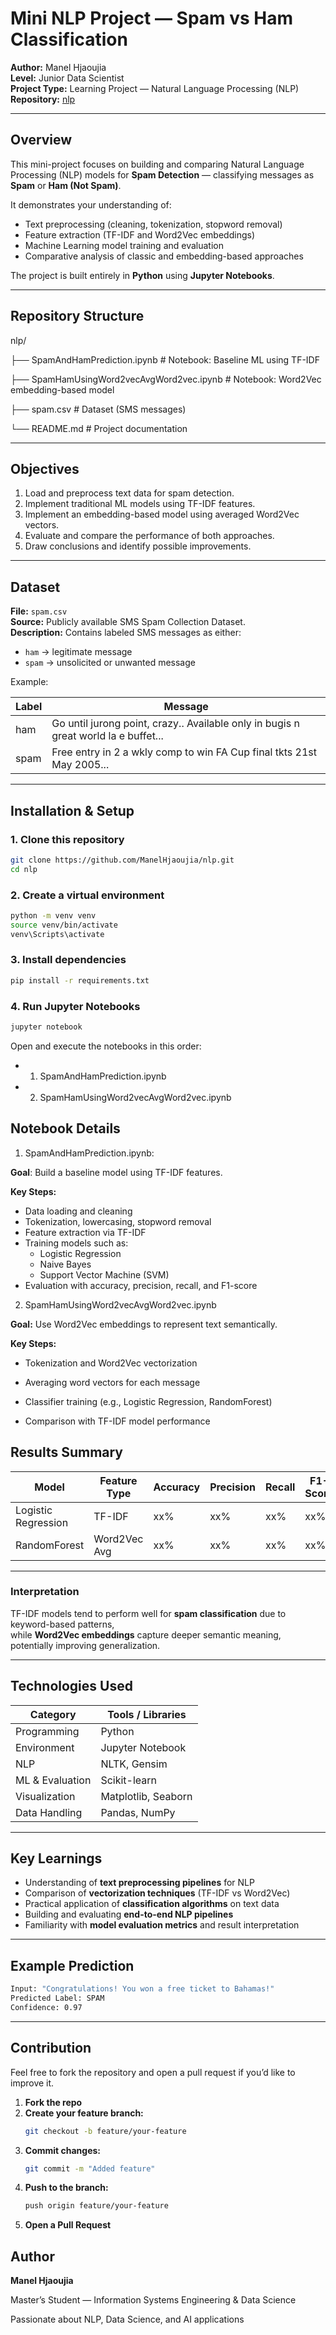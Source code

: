 # Mini NLP Project — Spam vs Ham Classification

**Author:** Manel Hjaoujia  
**Level:** Junior Data Scientist  
**Project Type:** Learning Project — Natural Language Processing (NLP)  
**Repository:** [nlp](https://github.com/ManelHjaoujia/nlp)

---

## Overview

This mini-project focuses on building and comparing Natural Language Processing (NLP) models for **Spam Detection** — classifying messages as **Spam** or **Ham (Not Spam)**.

It demonstrates your understanding of:
- Text preprocessing (cleaning, tokenization, stopword removal)
- Feature extraction (TF-IDF and Word2Vec embeddings)
- Machine Learning model training and evaluation
- Comparative analysis of classic and embedding-based approaches

The project is built entirely in **Python** using **Jupyter Notebooks**.

---

## Repository Structure

nlp/

├── SpamAndHamPrediction.ipynb # Notebook: Baseline ML using TF-IDF

├── SpamHamUsingWord2vecAvgWord2vec.ipynb # Notebook: Word2Vec embedding-based model

├── spam.csv # Dataset (SMS messages)

└── README.md # Project documentation



---

## Objectives

1. Load and preprocess text data for spam detection.  
2. Implement traditional ML models using TF-IDF features.  
3. Implement an embedding-based model using averaged Word2Vec vectors.  
4. Evaluate and compare the performance of both approaches.  
5. Draw conclusions and identify possible improvements.

---

## Dataset

**File:** `spam.csv`  
**Source:** Publicly available SMS Spam Collection Dataset.  
**Description:** Contains labeled SMS messages as either:
- `ham` → legitimate message  
- `spam` → unsolicited or unwanted message  

Example:

| Label | Message |
|--------|----------|
| ham | Go until jurong point, crazy.. Available only in bugis n great world la e buffet... |
| spam | Free entry in 2 a wkly comp to win FA Cup final tkts 21st May 2005... |

---

## Installation & Setup

### 1. Clone this repository
```bash
git clone https://github.com/ManelHjaoujia/nlp.git
cd nlp
```

### 2. Create a virtual environment
```bash
python -m venv venv
source venv/bin/activate     
venv\Scripts\activate
```

### 3. Install dependencies
```bash
pip install -r requirements.txt
```
### 4. Run Jupyter Notebooks
```bash
jupyter notebook
```
Open and execute the notebooks in this order:

* 1. SpamAndHamPrediction.ipynb

* 2. SpamHamUsingWord2vecAvgWord2vec.ipynb

## Notebook Details

1. SpamAndHamPrediction.ipynb:
                  
**Goal**: Build a baseline model using TF-IDF features. 

**Key Steps:**
  * Data loading and cleaning
  * Tokenization, lowercasing, stopword removal
  * Feature extraction via TF-IDF
  * Training models such as:
    - Logistic Regression
    - Naive Bayes
    - Support Vector Machine (SVM)
  * Evaluation with accuracy, precision, recall, and F1-score

2. SpamHamUsingWord2vecAvgWord2vec.ipynb

**Goal:** Use Word2Vec embeddings to represent text semantically.

**Key Steps:**

* Tokenization and Word2Vec vectorization

* Averaging word vectors for each message

* Classifier training (e.g., Logistic Regression, RandomForest)

* Comparison with TF-IDF model performance

## Results Summary

| Model                | Feature Type  | Accuracy | Precision | Recall | F1-Score |
|----------------------|---------------|-----------|------------|---------|-----------|
| Logistic Regression  | TF-IDF        | xx%       | xx%        | xx%     | xx%       |
| RandomForest         | Word2Vec Avg  | xx%       | xx%        | xx%     | xx%       |

---

### Interpretation

TF-IDF models tend to perform well for **spam classification** due to keyword-based patterns,  
while **Word2Vec embeddings** capture deeper semantic meaning, potentially improving generalization.

---

## Technologies Used

| Category         | Tools / Libraries             |
|------------------|-------------------------------|
| Programming      | Python                        |
| Environment      | Jupyter Notebook              |
| NLP              | NLTK, Gensim                  |
| ML & Evaluation  | Scikit-learn                  |
| Visualization    | Matplotlib, Seaborn           |
| Data Handling    | Pandas, NumPy                 |

---

## Key Learnings

- Understanding of **text preprocessing pipelines** for NLP  
- Comparison of **vectorization techniques** (TF-IDF vs Word2Vec)  
- Practical application of **classification algorithms** on text data  
- Building and evaluating **end-to-end NLP pipelines**  
- Familiarity with **model evaluation metrics** and result interpretation  

---


## Example Prediction 

```bash
Input: "Congratulations! You won a free ticket to Bahamas!"
Predicted Label: SPAM
Confidence: 0.97
```

---

## Contribution

Feel free to fork the repository and open a pull request if you’d like to improve it.

1. **Fork the repo**  
2. **Create your feature branch:**  
   ```bash
   git checkout -b feature/your-feature
   ```
3. **Commit changes:**
   ```bash
   git commit -m "Added feature"
   ```
4. **Push to the branch:**
   ```bash
   push origin feature/your-feature
   ```
5. **Open a Pull Request**

## Author

**Manel Hjaoujia**

Master’s Student — Information Systems Engineering & Data Science

Passionate about NLP, Data Science, and AI applications

